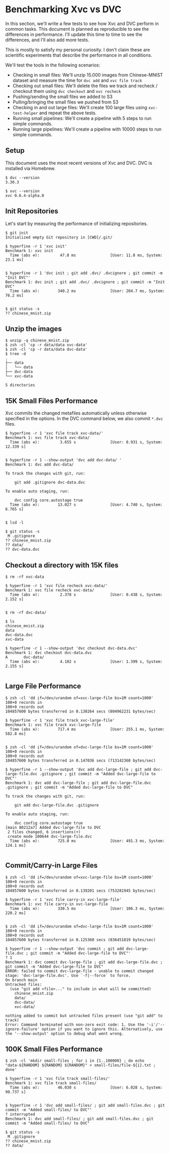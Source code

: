 # Benchmarking Xvc vs DVC

In this section, we'll write a few tests to see how Xvc and DVC perform in common tasks. This document is planned as reproducible to see the differences in performance. I'll update this time to time to see the differences, and I'll also add more tests.

This is mostly to satisfy my personal curiosity. I don't claim these are scientific experiments that describe the performance in all conditions. 

We'll test the tools in the following scenarios:

- Checking in small files: We'll unzip 15.000 images from Chinese-MNIST dataset and measure the time for `dvc add` and `xvc file track`
- Checking out small files: We'll delete the files we track and recheck / checkout them using `dvc checkout`  and `xvc recheck`
- Pushing/sending the small files we added to S3 
- Pulling/bringing the small files we pushed from S3
- Checking in and out large files: We'll create 100 large files using `xvc-test-helper` and repeat the above tests.
- Running small pipelines: We'll create a pipeline with 5 steps to run simple commands.
- Running large pipelines: We'll create a pipeline with 10000 steps to run simple commands. 

## Setup

This document uses the most recent versions of Xvc and DVC. DVC is installed via Homebrew. 

```console
$ dvc --version
3.30.3

$ xvc --version
xvc 0.6.4-alpha.0

```

## Init Repositories

Let's start by measuring the performance of initializing repositories. 

```console
$ git init
Initialized empty Git repository in [CWD]/.git/

$ hyperfine -r 1 'xvc init'
Benchmark 1: xvc init
  Time (abs ≡):         47.8 ms               [User: 11.8 ms, System: 23.1 ms]
 

$ hyperfine -r 1 'dvc init ; git add .dvc/ .dvcignore ; git commit -m "Init DVC"'
Benchmark 1: dvc init ; git add .dvc/ .dvcignore ; git commit -m "Init DVC"
  Time (abs ≡):        340.2 ms               [User: 204.7 ms, System: 76.2 ms]
 

$ git status -s
?? chinese_mnist.zip

```

## Unzip the images

```console
$ unzip -q chinese_mnist.zip
$ zsh -cl 'cp -r data/data xvc-data'
$ zsh -cl 'cp -r data/data dvc-data'
$ tree -d
.
├── data
│   └── data
├── dvc-data
└── xvc-data

5 directories

```


## 15K Small Files Performance

Xvc commits the changed metafiles automatically unless otherwise specified in the options. In the DVC command below, we also commit `*.dvc` files.

```console,ignore
$ hyperfine -r 1 'xvc file track xvc-data/'
Benchmark 1: xvc file track xvc-data/
  Time (abs ≡):         3.655 s               [User: 0.931 s, System: 12.339 s]
 

$ hyperfine -r 1 --show-output 'dvc add dvc-data/ '
Benchmark 1: dvc add dvc-data/ 

To track the changes with git, run:

	git add .gitignore dvc-data.dvc

To enable auto staging, run:

	dvc config core.autostage true
  Time (abs ≡):        13.027 s               [User: 4.740 s, System: 6.765 s]
 

$ lsd -l

$ git status -s
 M .gitignore
?? chinese_mnist.zip
?? data/
?? dvc-data.dvc

```

## Checkout a directory with 15K files

```console,ignore
$ rm -rf xvc-data

$ hyperfine -r 1 'xvc file recheck xvc-data/'
Benchmark 1: xvc file recheck xvc-data/
  Time (abs ≡):         2.378 s               [User: 0.438 s, System: 2.152 s]
 

$ rm -rf dvc-data/

$ ls 
chinese_mnist.zip
data
dvc-data.dvc
xvc-data

$ hyperfine -r 1 --show-output 'dvc checkout dvc-data.dvc'
Benchmark 1: dvc checkout dvc-data.dvc
A       dvc-data/
  Time (abs ≡):         4.102 s               [User: 1.399 s, System: 2.155 s]
 

```

## Large File Performance

```console
$ zsh -cl 'dd if=/dev/urandom of=xvc-large-file bs=1M count=1000'
100+0 records in
100+0 records out
104857600 bytes transferred in 0.130264 secs (804962231 bytes/sec)

$ hyperfine -r 1 'xvc file track xvc-large-file'
Benchmark 1: xvc file track xvc-large-file
  Time (abs ≡):        717.4 ms               [User: 255.1 ms, System: 582.8 ms]
 

$ zsh -cl 'dd if=/dev/urandom of=dvc-large-file bs=1M count=1000'
100+0 records in
100+0 records out
104857600 bytes transferred in 0.147036 secs (713142360 bytes/sec)

$ hyperfine -r 1 --show-output 'dvc add dvc-large-file ; git add dvc-large-file.dvc .gitignore ; git commit -m "Added dvc-large-file to DVC"'
Benchmark 1: dvc add dvc-large-file ; git add dvc-large-file.dvc .gitignore ; git commit -m "Added dvc-large-file to DVC"

To track the changes with git, run:

	git add dvc-large-file.dvc .gitignore

To enable auto staging, run:

	dvc config core.autostage true
[main 80212a7] Added dvc-large-file to DVC
 2 files changed, 6 insertions(+)
 create mode 100644 dvc-large-file.dvc
  Time (abs ≡):        725.0 ms               [User: 491.3 ms, System: 124.1 ms]
 

```

## Commit/Carry-in Large Files

```console
$ zsh -cl 'dd if=/dev/urandom of=xvc-large-file bs=1M count=1000'
100+0 records in
100+0 records out
104857600 bytes transferred in 0.139201 secs (753281945 bytes/sec)

$ hyperfine -r 1 'xvc file carry-in xvc-large-file'
Benchmark 1: xvc file carry-in xvc-large-file
  Time (abs ≡):        330.5 ms               [User: 106.3 ms, System: 220.2 ms]
 

$ zsh -cl 'dd if=/dev/urandom of=dvc-large-file bs=1M count=1000'
100+0 records in
100+0 records out
104857600 bytes transferred in 0.125360 secs (836451819 bytes/sec)

$ hyperfine -r 1 --show-output 'dvc commit ; git add dvc-large-file.dvc ; git commit -m "Added dvc-large-file to DVC"'
? 1
Benchmark 1: dvc commit dvc-large-file ; git add dvc-large-file.dvc ; git commit -m "Added dvc-large-file to DVC"
ERROR: failed to commit dvc-large-file - unable to commit changed stage: 'dvc-large-file.dvc'. Use `-f|--force` to force.
On branch main
Untracked files:
  (use "git add <file>..." to include in what will be committed)
	chinese_mnist.zip
	data/
	dvc-data/
	xvc-data/

nothing added to commit but untracked files present (use "git add" to track)
Error: Command terminated with non-zero exit code: 1. Use the '-i'/'--ignore-failure' option if you want to ignore this. Alternatively, use the '--show-output' option to debug what went wrong.

```

## 100K Small Files Performance


```console,ignore
$ zsh -cl 'mkdir small-files ; for i in {1..100000} ; do echo "data-${RANDOM} ${RANDOM} ${RANDOM}" > small-files/file-${i}.txt ; done'

$ hyperfine -r 1 'xvc file track small-files/'
Benchmark 1: xvc file track small-files/
  Time (abs ≡):        46.030 s               [User: 6.028 s, System: 90.737 s]
 

$ hyperfine -r 1 'dvc add small-files/ ; git add small-files.dvc ; git commit -m "Added small-files/ to DVC"'
? interrupted
Benchmark 1: dvc add small-files/ ; git add small-files.dvc ; git commit -m "Added small-files/ to DVC"

$ git status -s
 M .gitignore
?? chinese_mnist.zip
?? data/
```

